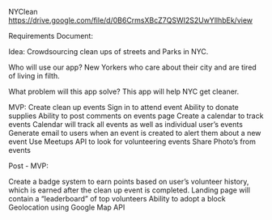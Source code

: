NYClean
https://drive.google.com/file/d/0B6CrmsXBcZ7QSWI2S2UwYllhbEk/view

Requirements Document:

Idea: Crowdsourcing clean ups of streets and Parks in NYC. 

Who will use our app? New Yorkers who care about their city and are tired of living in filth.

What problem will this app solve? This app will help NYC get cleaner. 

MVP: 
Create clean up events
Sign in to attend event
Ability to donate supplies
Ability to post comments on events page
Create a calendar to track events
Calendar will track all events as well as individual user’s events
Generate email to users when an event is created to alert them about a new event
Use Meetups API to look for volunteering events
Share Photo’s from events

Post - MVP:

Create a badge system to earn points based on user’s volunteer history, which is earned after the clean up event is completed. 
Landing page will contain a “leaderboard” of top volunteers
Ability to adopt a block
Geolocation using Google Map API
